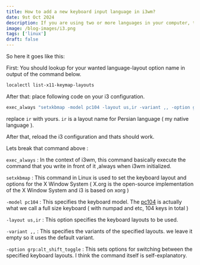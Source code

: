 ```yaml
---
title: How to add a new keyboard input language in i3wm? 
date: 9st Oct 2024
description: If you are using two or more languages in your computer, this is one of the first problems you will encounter in i3wm. 
image: /blog-images/i3.png
tags: ['linux']
draft: false
---
```

So here it goes like this:

First: You should lookup for your wanted language-layout option name in output of the command below.
```bash
localectl list-x11-keymap-layouts
```
After that: place following code on your i3 configuration.

```bash
exec_always "setxkbmap -model pc104 -layout us,ir -variant ,, -option grp:alt_shift_toggle"
```




replace `ir` with yours. `ir` is a layout name for Persian language ( my native language ).

After that, reload the i3 configuration and thats should work.

Lets break that command above :

`exec_always` : In the context of i3wm, this command basically execute the command that you write in front of it ,always when i3wm initialized.

`setxkbmap` : This command in Linux is used to set the keyboard layout and options for the X Window System ( X.org is the open-source implementation of the X Window System and i3 is based on xorg )

`-model pc104` : This specifies the keyboard model. The [pc104](https://en.wikipedia.org/wiki/IBM_PC_keyboard#Keyboard_layouts) is actually what we call a full size keyboard ( with numpad and etc, 104 keys in total )

`-layout us,ir` : This option specifies the keyboard layouts to be used.

`-variant ,,` : This specifies the variants of the specified layouts.  we leave it empty so it uses the default variant.

`-option grp:alt_shift_toggle` : This sets options for switching between the specified keyboard layouts. I think the command itself is self-explanatory.